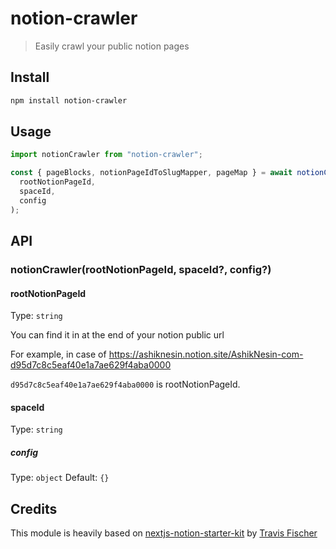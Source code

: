 # notion-crawler

> Easily crawl your public notion pages

## Install

```sh
npm install notion-crawler
```

## Usage

```js
import notionCrawler from "notion-crawler";

const { pageBlocks, notionPageIdToSlugMapper, pageMap } = await notionCrawler(
  rootNotionPageId,
  spaceId,
  config
);
```

## API

### notionCrawler(rootNotionPageId, spaceId?, config?)

#### rootNotionPageId

Type: `string`

You can find it in at the end of your notion public url

For example, in case of https://ashiknesin.notion.site/AshikNesin-com-d95d7c8c5eaf40e1a7ae629f4aba0000

`d95d7c8c5eaf40e1a7ae629f4aba0000` is rootNotionPageId.

#### spaceId

Type: `string`

##### config

Type: `object`
Default: `{}`

## Credits

This module is heavily based on [nextjs-notion-starter-kit](https://github.com/transitive-bullshit/nextjs-notion-starter-kit) by [Travis Fischer](https://transitivebullsh.it)
